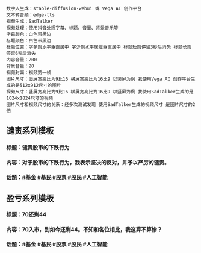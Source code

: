 ```
数字人生成：stable-diffusion-webui 或 Vega AI 创作平台
文本转音频：edge-tts
视频生成：SadTalker
视频处理：使用抖音处理字幕、标题、音量、背景音乐等
字幕颜色：白色带黑边
标题颜色：白色带黑边
标题位置：字多则水平垂直居中 字少则水平居左垂直居中 标题短则停留3秒后消失 标题长则停留6秒后消失
内容音量：200
背景音量：20
视频封面：视频第一帧
图片尺寸：竖屏宽高比为9比16 横屏宽高比为16比9 以竖屏为例 我使用Vega AI 创作平台生成的是512x912尺寸的图片
视频尺寸：竖屏宽高比为9比16 横屏宽高比为16比9 以竖屏为例 我使用SadTalker生成的是1024x1824尺寸的视频
图片尺寸和视频尺寸的关系：经多次测试发现 使用SadTalker生成的视频尺寸 是图片尺寸的2倍
```

## 谴责系列模板
#### 标题：谴责股市的下跌行为
#### 内容：对于股市的下跌行为，我表示坚决的反对，并予以严厉的谴责。
#### 话题：#基金 #基民 #股票 #股民 #人工智能

## 盈亏系列模板
#### 标题：70还剩44
#### 内容：70入市，到如今还剩44。不知和各位相比，我这算不算惨？
#### 话题：#基金 #基民 #股票 #股民 #人工智能
